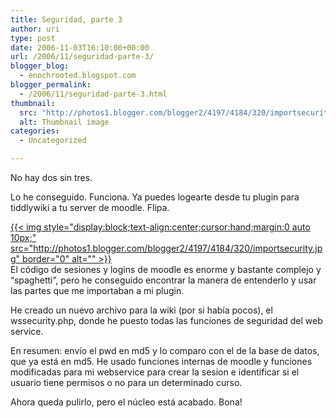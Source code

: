 ```yaml
---
title: Seguridad, parte 3
author: uri
type: post
date: 2006-11-03T16:10:00+00:00
url: /2006/11/seguridad-parte-3/
blogger_blog:
  - enochrooted.blogspot.com
blogger_permalink:
  - /2006/11/seguridad-parte-3.html
thumbnail:
  src: "http://photos1.blogger.com/blogger2/4197/4184/320/importsecurity.jpg"
  alt: Thumbnail image
categories:
  - Uncategorized

---
```

No hay dos sin tres.

Lo he conseguido. Funciona. Ya puedes logearte desde tu plugin para tiddlywiki a tu server de moodle. Flipa. 

[{{< img style="display:block;text-align:center;cursor:hand;margin:0 auto 10px;" src="http://photos1.blogger.com/blogger2/4197/4184/320/importsecurity.jpg" border="0" alt="" >}}][1]  
El código de sesiones y logins de moodle es enorme y bastante complejo y &#8220;spaghetti&#8221;, pero he conseguido encontrar la manera de entenderlo y usar las partes que me importaban a mi plugin.

He creado un nuevo archivo para la wiki (por si había pocos), el wssecurity.php, donde he puesto todas las funciones de seguridad del web service.

En resumen: envío el pwd en md5 y lo comparo con el de la base de datos, que ya está en md5. He usado funciones internas de moodle y funciones modificadas para mi webservice para crear la sesion e identificar si el usuario tiene permisos o no para un determinado curso.

Ahora queda pulirlo, pero el núcleo está acabado. Bona!

 [1]: http://photos1.blogger.com/blogger2/4197/4184/1600/importsecurity.jpg